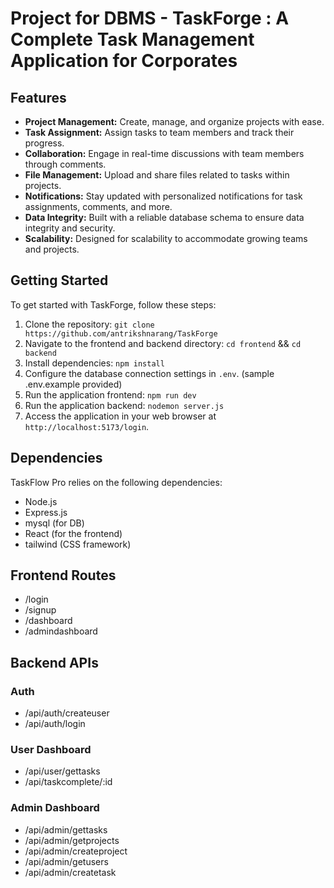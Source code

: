 # Project for DBMS - TaskForge : A Complete Task Management Application for Corporates

## Features

- **Project Management:** Create, manage, and organize projects with ease.
- **Task Assignment:** Assign tasks to team members and track their progress.
- **Collaboration:** Engage in real-time discussions with team members through comments.
- **File Management:** Upload and share files related to tasks within projects.
- **Notifications:** Stay updated with personalized notifications for task assignments, comments, and more.
- **Data Integrity:** Built with a reliable database schema to ensure data integrity and security.
- **Scalability:** Designed for scalability to accommodate growing teams and projects.

## Getting Started

To get started with TaskForge, follow these steps:

1. Clone the repository: `git clone https://github.com/antrikshnarang/TaskForge`
2. Navigate to the frontend and backend directory: `cd frontend` && `cd backend`
3. Install dependencies: `npm install`
4. Configure the database connection settings in `.env`. (sample .env.example provided)
5. Run the application frontend: `npm run dev`
5. Run the application backend: `nodemon server.js`
6. Access the application in your web browser at `http://localhost:5173/login`.

## Dependencies

TaskFlow Pro relies on the following dependencies:

- Node.js
- Express.js
- mysql (for DB)
- React (for the frontend)
- tailwind (CSS framework)

## Frontend Routes
- /login
- /signup
- /dashboard
- /admindashboard

## Backend APIs
### Auth
- /api/auth/createuser
- /api/auth/login
### User Dashboard
- /api/user/gettasks
- /api/taskcomplete/:id
### Admin Dashboard
- /api/admin/gettasks
- /api/admin/getprojects
- /api/admin/createproject
- /api/admin/getusers
- /api/admin/createtask